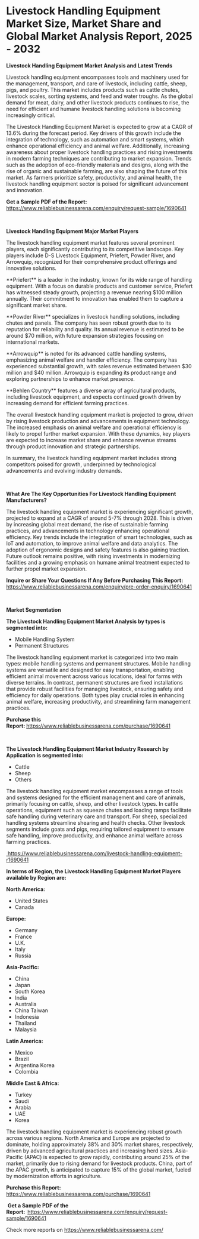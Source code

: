 <p><h1>Livestock Handling Equipment Market Size, Market Share and Global Market Analysis Report, 2025 - 2032</h1></p><p><strong>Livestock Handling Equipment Market Analysis and Latest Trends</strong></p>
<p><p>Livestock handling equipment encompasses tools and machinery used for the management, transport, and care of livestock, including cattle, sheep, pigs, and poultry. This market includes products such as cattle chutes, livestock scales, sorting systems, and feed and water troughs. As the global demand for meat, dairy, and other livestock products continues to rise, the need for efficient and humane livestock handling solutions is becoming increasingly critical. </p><p>The Livestock Handling Equipment Market is expected to grow at a CAGR of 13.6% during the forecast period. Key drivers of this growth include the integration of technology, such as automation and smart systems, which enhance operational efficiency and animal welfare. Additionally, increasing awareness about proper livestock handling practices and rising investments in modern farming techniques are contributing to market expansion. Trends such as the adoption of eco-friendly materials and designs, along with the rise of organic and sustainable farming, are also shaping the future of this market. As farmers prioritize safety, productivity, and animal health, the livestock handling equipment sector is poised for significant advancement and innovation.</p></p>
<p><strong>Get a Sample PDF of the Report:&nbsp;</strong> <a href="https://www.reliablebusinessarena.com/enquiry/request-sample/1690641?utm_campaign=2042&utm_medium=2&utm_source=Github&utm_content=ia&utm_term=26032025&utm_id=livestock-handling-equipment">https://www.reliablebusinessarena.com/enquiry/request-sample/1690641</a></p>
<p>&nbsp;</p>
<p><strong>Livestock Handling Equipment Major Market Players</strong></p>
<p><p>The livestock handling equipment market features several prominent players, each significantly contributing to its competitive landscape. Key players include D-S Livestock Equipment, Priefert, Powder River, and Arrowquip, recognized for their comprehensive product offerings and innovative solutions.</p><p>**Priefert** is a leader in the industry, known for its wide range of handling equipment. With a focus on durable products and customer service, Priefert has witnessed steady growth, projecting a revenue nearing $100 million annually. Their commitment to innovation has enabled them to capture a significant market share.</p><p>**Powder River** specializes in livestock handling solutions, including chutes and panels. The company has seen robust growth due to its reputation for reliability and quality. Its annual revenue is estimated to be around $70 million, with future expansion strategies focusing on international markets.</p><p>**Arrowquip** is noted for its advanced cattle handling systems, emphasizing animal welfare and handler efficiency. The company has experienced substantial growth, with sales revenue estimated between $30 million and $40 million. Arrowquip is expanding its product range and exploring partnerships to enhance market presence.</p><p>**Behlen Country** features a diverse array of agricultural products, including livestock equipment, and expects continued growth driven by increasing demand for efficient farming practices.</p><p>The overall livestock handling equipment market is projected to grow, driven by rising livestock production and advancements in equipment technology. The increased emphasis on animal welfare and operational efficiency is likely to propel further market expansion. With these dynamics, key players are expected to increase market share and enhance revenue streams through product innovation and strategic partnerships.</p><p>In summary, the livestock handling equipment market includes strong competitors poised for growth, underpinned by technological advancements and evolving industry demands.</p></p>
<p>&nbsp;</p>
<p><strong>What Are The Key Opportunities For Livestock Handling Equipment Manufacturers?</strong></p>
<p><p>The livestock handling equipment market is experiencing significant growth, projected to expand at a CAGR of around 5-7% through 2028. This is driven by increasing global meat demand, the rise of sustainable farming practices, and advancements in technology enhancing operational efficiency. Key trends include the integration of smart technologies, such as IoT and automation, to improve animal welfare and data analytics. The adoption of ergonomic designs and safety features is also gaining traction. Future outlook remains positive, with rising investments in modernizing facilities and a growing emphasis on humane animal treatment expected to further propel market expansion.</p></p>
<p><strong>Inquire or Share Your Questions If Any Before Purchasing This Report:</strong> <a href="https://www.reliablebusinessarena.com/enquiry/pre-order-enquiry/1690641?utm_campaign=2042&utm_medium=2&utm_source=Github&utm_content=ia&utm_term=26032025&utm_id=livestock-handling-equipment">https://www.reliablebusinessarena.com/enquiry/pre-order-enquiry/1690641</a></p>
<p>&nbsp;</p>
<p><strong>Market Segmentation</strong></p>
<p><strong>The Livestock Handling Equipment Market Analysis by types is segmented into:</strong></p>
<p><ul><li>Mobile Handling System</li><li>Permanent Structures</li></ul></p>
<p><p>The livestock handling equipment market is categorized into two main types: mobile handling systems and permanent structures. Mobile handling systems are versatile and designed for easy transportation, enabling efficient animal movement across various locations, ideal for farms with diverse terrains. In contrast, permanent structures are fixed installations that provide robust facilities for managing livestock, ensuring safety and efficiency for daily operations. Both types play crucial roles in enhancing animal welfare, increasing productivity, and streamlining farm management practices.</p></p>
<p><strong>Purchase this Report:&nbsp;</strong><a href="https://www.reliablebusinessarena.com/purchase/1690641?utm_campaign=2042&utm_medium=2&utm_source=Github&utm_content=ia&utm_term=26032025&utm_id=livestock-handling-equipment">https://www.reliablebusinessarena.com/purchase/1690641</a></p>
<p>&nbsp;</p>
<p><strong>The Livestock Handling Equipment Market Industry Research by Application is segmented into:</strong></p>
<p><ul><li>Cattle</li><li>Sheep</li><li>Others</li></ul></p>
<p><p>The livestock handling equipment market encompasses a range of tools and systems designed for the efficient management and care of animals, primarily focusing on cattle, sheep, and other livestock types. In cattle operations, equipment such as squeeze chutes and loading ramps facilitate safe handling during veterinary care and transport. For sheep, specialized handling systems streamline shearing and health checks. Other livestock segments include goats and pigs, requiring tailored equipment to ensure safe handling, improve productivity, and enhance animal welfare across farming practices.</p></p>
<p><a href="https://www.reliablebusinessarena.com/livestock-handling-equipment-r1690641?utm_campaign=2042&utm_medium=2&utm_source=Github&utm_content=ia&utm_term=26032025&utm_id=livestock-handling-equipment">&nbsp;https://www.reliablebusinessarena.com/livestock-handling-equipment-r1690641</a></p>
<p><strong>In terms of Region, the Livestock Handling Equipment Market Players available by Region are:</strong></p>
<p>
    <p> <strong> North America: </strong>
        <ul>
            <li>United States</li>
            <li>Canada</li>
        </ul>
        </p> 
    <p> <strong> Europe: </strong>
        <ul>
            <li>Germany</li>
            <li>France</li>
            <li>U.K.</li>
            <li>Italy</li>
            <li>Russia</li>
        </ul>
        </p> 
    <p> <strong> Asia-Pacific: </strong>
        <ul>
            <li>China</li>
            <li>Japan</li>
            <li>South Korea</li>
            <li>India</li>
            <li>Australia</li>
            <li>China Taiwan</li>
            <li>Indonesia</li>
            <li>Thailand</li>
            <li>Malaysia</li>
        </ul>
        </p> 
    <p> <strong> Latin America: </strong>
        <ul>
            <li>Mexico</li>
            <li>Brazil</li>
            <li>Argentina Korea</li>
            <li>Colombia</li>
        </ul>
        </p> 
    <p> <strong> Middle East & Africa: </strong>
        <ul>
            <li>Turkey</li>
            <li>Saudi</li>
            <li>Arabia</li>
            <li>UAE</li>
            <li>Korea</li>
        </ul>
    </p>
    </p>
<p><p>The livestock handling equipment market is experiencing robust growth across various regions. North America and Europe are projected to dominate, holding approximately 38% and 30% market shares, respectively, driven by advanced agricultural practices and increasing herd sizes. Asia-Pacific (APAC) is expected to grow rapidly, contributing around 25% of the market, primarily due to rising demand for livestock products. China, part of the APAC growth, is anticipated to capture 15% of the global market, fueled by modernization efforts in agriculture.</p></p>
<p><strong>Purchase this Report: </strong><a href="https://www.reliablebusinessarena.com/purchase/1690641?utm_campaign=2042&utm_medium=2&utm_source=Github&utm_content=ia&utm_term=26032025&utm_id=livestock-handling-equipment">https://www.reliablebusinessarena.com/purchase/1690641</a></p>
<p>&nbsp;<strong>Get a Sample PDF of the Report:&nbsp;&nbsp;</strong><a href="https://www.reliablebusinessarena.com/enquiry/request-sample/1690641?utm_campaign=2042&utm_medium=2&utm_source=Github&utm_content=ia&utm_term=26032025&utm_id=livestock-handling-equipment">https://www.reliablebusinessarena.com/enquiry/request-sample/1690641</a></p>
<p><strong></strong></p>
<p>Check more reports on <a href="https://www.reliablebusinessarena.com/?utm_campaign=2042&utm_medium=2&utm_source=Github&utm_content=ia&utm_term=26032025&utm_id=livestock-handling-equipment">https://www.reliablebusinessarena.com/</a></p>